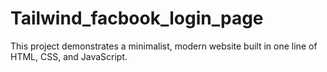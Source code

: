 # Tailwind_facbook_login_page
This project demonstrates a minimalist, modern website built in one line of HTML, CSS, and JavaScript.
